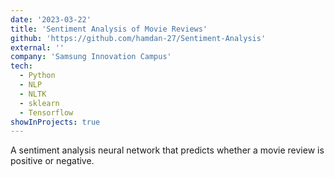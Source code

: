 ```yaml
---
date: '2023-03-22'
title: 'Sentiment Analysis of Movie Reviews'
github: 'https://github.com/hamdan-27/Sentiment-Analysis'
external: ''
company: 'Samsung Innovation Campus'
tech:
  - Python
  - NLP
  - NLTK
  - sklearn
  - Tensorflow
showInProjects: true
---
```


A sentiment analysis neural network that predicts whether a movie review is positive or negative.
